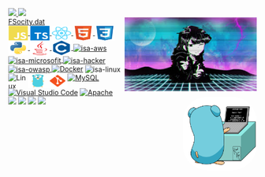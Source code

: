 <div aling="center">
   <A href="https://github.com/MariaIsabelli">
   <img  height="180em" src="https://github-readme-stats.vercel.app/api?username=MariaIsabelli&show_icons=true&theme=dracula&include_all_commits=true&count_private=true"/>
    <img height="180em" src="https://github-readme-stats.vercel.app/api/top-langs/?username=MariaIsabelli&layout=compact&langs_count=7&theme=dracula"/>
   </div>
   FSocity.dat
        <img align="right" height="150" src="https://github.com/MariaIsabelli/MariaIsabelli/blob/main/komi.png.jpg"/>
        <div>                                                              
                                                                                                                                                     
  <img  align="center"  alt="isa-Js" height="30" width="40" src="https://raw.githubusercontent.com/devicons/devicon/master/icons/javascript/javascript-plain.svg">
  <img  align="center" alt="isa-Ts" height="30" width="40" src="https://raw.githubusercontent.com/devicons/devicon/master/icons/typescript/typescript-plain.svg">
  <img align="center" alt="isa-React" height="30" width="40" src="https://raw.githubusercontent.com/devicons/devicon/master/icons/react/react-original.svg">
  <img align="center" alt="isa-HTML" height="30" width="40" src="https://raw.githubusercontent.com/devicons/devicon/master/icons/html5/html5-original.svg">
  <img align="center" alt="isa-CSS" height="30" width="40" src="https://raw.githubusercontent.com/devicons/devicon/master/icons/css3/css3-original.svg">
  <img align="center" alt="isa-Python" height="30" width="40" src="https://raw.githubusercontent.com/devicons/devicon/master/icons/python/python-original.svg">
  <img align="center" alt="isa-java" height="30" width="40" src="https://raw.githubusercontent.com/devicons/devicon/master/icons/java/java-plain.svg">
  <img align="center" alt="isa-c" height="30" width="40" src="https://raw.githubusercontent.com/devicons/devicon/master/icons/c/c-plain.svg">     
  <img align="center" alt="isa-aws" heigth="200" width="100" src="https://img.shields.io/badge/Amazon_AWS-232F3E?style=for-the-badge&logo=amazon-aws&logoColor=pink"> 
  <img align="center" alt="isa-microsofit" heigth="200" width="100" src="https://img.shields.io/badge/Microsoft-666666?style=for-the-badge&logo=microsoft&logoColor=white">
  <img align="center" alt="isa-hacker" heigth="200" width="100" src="https://img.shields.io/badge/HackerOne-494649?style=for-the-badge&logo=hackerone&logoColor=white"> 
  <img align="center" alt="isa-owasp" heigth="200" width="100" src="https://img.shields.io/badge/OWASP-000000?style=for-the-badge&logo=owasp&logoColor=white"> 
  <a href="" title="Docker"><img src="https://raw.githubusercontent.com/get-icon/geticon/master/icons/docker.svg" alt="Docker" width="50px" heigth="90px"></a>
  <img align="center" alt="isa-linux" heigth="200" width="100" src="https://img.shields.io/badge/Linux-FCC624?style=for-the-badge&logo=linux&logoColor=black"> 
<img align="left" alt="Linux" height="30" width="40" src="https://cdn.jsdelivr.net/gh/devicons/devicon/icons/linux/linux-original.svg">
<img align="left" alt="golang" height="30" width="40" src="https://github.com/MariaIsabelli/MariaIsabelli/blob/main/icons8-golang-48.png"> <img align="left" alt="git" height="30" width="40" src="https://github.com/MariaIsabelli/MariaIsabelli/blob/main/icons8-git-48.png">
 <a href="https://dev.mysql.com/" title="MySQL"><img src="https://github.com/get-icon/geticon/raw/master/icons/mysql.svg" alt="MySQL" width="30px" height="30px"></a>       
   <a href="https://code.visualstudio.com/" title="Visual Studio Code"><img src="https://github.com/get-icon/geticon/raw/master/icons/visual-studio-code.svg" alt="Visual Studio Code" width="30px" height="30px"></a>
   <a href="https://www.apache.org/" title="Apache"><img src="https://github.com/get-icon/geticon/raw/master/icons/apache.svg" alt="Apache" width="30px" height="30px"></a>
  
   
<div alingn="center">

</div>
                 <img align="right" height="150" style="border-radius:50px;" src="https://github.com/MariaIsabelli/MariaIsabelli/blob/main/001.gif">
       <a href="https://www.linkedin.com/in/maria-isabelli-pinto-365543215/" target="_blank"><img src="https://img.shields.io/badge/-LinkedIn-%230077B5?style=for-the-badge&logo=linkedin&logoColor=white" target="_blank"></a>                                                
 <a href = "mailto:mariaisabellipinto@gmail.com"><img src="https://img.shields.io/badge/-Gmail-%23333?style=for-the-badge&logo=gmail&logoColor=white" target="_blank"></a>
  <a href="https://www.instagram.com/bugs.dat/" target="_blank"><img src="https://img.shields.io/badge/-Instagram-%23E4405F?style=for-the-badge&logo=instagram&logoColor=white" target="_blank"></a>
  <a href="https://discord.com/channels/@me" target="_blank"><img src="https://img.shields.io/badge/Discord-7289DA?style=for-the-badge&logo=discord&logoColor=white" target="_blank"></a> 

 
